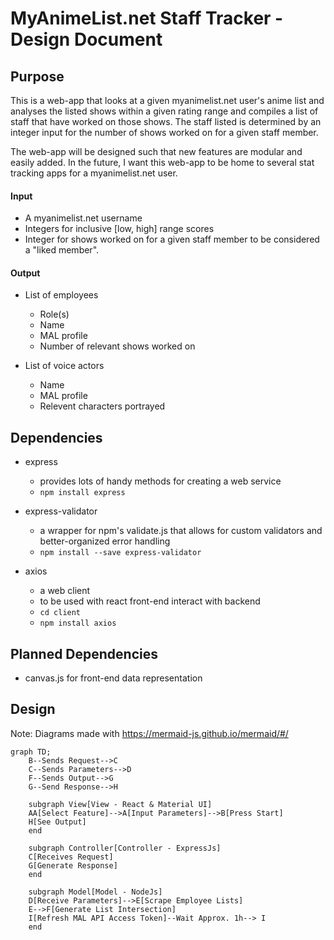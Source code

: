 # MyAnimeList.net Staff Tracker - Design Document

## Purpose
This is a web-app that looks at a given myanimelist.net user's anime list 
and analyses the listed shows within a given rating range and compiles a list of staff
that have worked on those shows. The staff listed is determined by an integer input
for the number of shows worked on for a given staff member.

The web-app will be designed such that new features are modular and easily added. 
In the future, I want this web-app to be home to several stat tracking apps for a myanimelist.net user.

#### Input
* A myanimelist.net username
* Integers for inclusive [low, high] range scores
* Integer for shows worked on for a given staff member to be considered a "liked member".
  
#### Output
* List of employees
  * Role(s)
  * Name
  * MAL profile
  * Number of relevant shows worked on

* List of voice actors
  * Name
  * MAL profile
  * Relevent characters portrayed

## Dependencies 
* express
  * provides lots of handy methods for creating a web service
  * `npm install express`

* express-validator 
  * a wrapper for npm's validate.js that allows for custom validators and better-organized error handling
  * `npm install --save express-validator`

* axios
  * a web client
  * to be used with react front-end interact with backend
  * `cd client`
  * `npm install axios`
  
## Planned Dependencies
* canvas.js for front-end data representation

## Design
Note: Diagrams made with https://mermaid-js.github.io/mermaid/#/

```mermaid
graph TD;
    B--Sends Request-->C
    C--Sends Parameters-->D
    F--Sends Output-->G
    G--Send Response-->H

    subgraph View[View - React & Material UI]
    AA[Select Feature]-->A[Input Parameters]-->B[Press Start]
    H[See Output]
    end

    subgraph Controller[Controller - ExpressJs]
    C[Receives Request]
    G[Generate Response]
    end

    subgraph Model[Model - NodeJs]
    D[Receive Parameters]-->E[Scrape Employee Lists]
    E-->F[Generate List Intersection]
    I[Refresh MAL API Access Token]--Wait Approx. 1h--> I
    end

```
